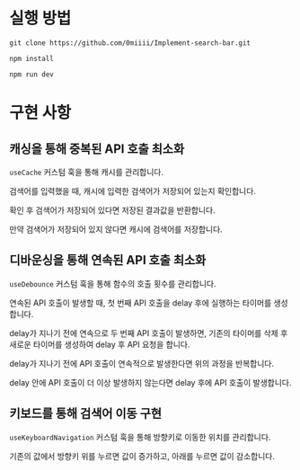 # 실행 방법

```
git clone https://github.com/0miiii/Implement-search-bar.git

npm install

npm run dev
```

# 구현 사항

## 캐싱을 통해 중복된 API 호출 최소화

`useCache` 커스텀 훅을 통해 캐시를 관리합니다.

검색어를 입력했을 때, 캐시에 입력한 검색어가 저장되어 있는지 확인합니다.

확인 후 검색어가 저장되어 있다면 저장된 결과값을 반환합니다.

만약 검색어가 저장되어 있지 않다면 캐시에 검색어를 저장합니다.

## 디바운싱을 통해 연속된 API 호출 최소화

`useDebounce` 커스텀 훅을 통해 함수의 호출 횟수를 관리합니다.

연속된 API 호출이 발생할 때, 첫 번째 API 호출을 delay 후에 실행하는 타이머를 생성합니다.

delay가 지나기 전에 연속으로 두 번째 API 호출이 발생하면, 기존의 타이머를 삭제 후 새로운 타이머를 생성하여 delay 후 API 요청을 합니다.

delay가 지나기 전에 API 호출이 연속적으로 발생한다면 위의 과정을 반복합니다.

delay 안에 API 호출이 더 이상 발생하지 않는다면 delay 후에 API 호출이 발생합니다.

## 키보드를 통해 검색어 이동 구현

`useKeyboardNavigation` 커스텀 훅을 통해 방향키로 이동한 위치를 관리합니다.

기존의 값에서 방향키 위를 누르면 값이 증가하고, 아래를 누르면 값이 감소합니다.
